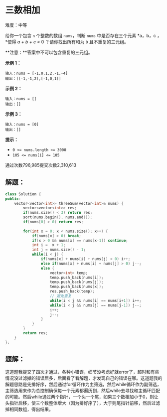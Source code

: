 # 三数相加

难度：中等

给你一个包含 `n` 个整数的数组 `nums`，判断 `nums` 中是否存在三个元素 *a，b，c ，*使得 *a + b + c =* 0 ？请你找出所有和为 `0` 且不重复的三元组。

**注意：**答案中不可以包含重复的三元组。

**示例 1：**

```
输入：nums = [-1,0,1,2,-1,-4]
输出：[[-1,-1,2],[-1,0,1]]

```

**示例 2：**

```
输入：nums = []
输出：[]

```

**示例 3：**

```
输入：nums = [0]
输出：[]

```

**提示：**

- `0 <= nums.length <= 3000`
- `105 <= nums[i] <= 105`

通过次数796,985提交次数2,310,613

## 解题：

```cpp
class Solution {
public:
    vector<vector<int>> threeSum(vector<int>& nums) {
        vector<vector<int>> res;
        if(nums.size() < 3) return res;
        sort(nums.begin(), nums.end());
        if(nums[0] > 0) return res;
        
        for(int x = 0; x < nums.size(); x++) {
            if(nums[x] > 0) break;
            if(x > 0 && nums[x] == nums[x-1]) continue;
            int i =  x + 1;
            int j = nums.size() - 1;
            while(i < j) {
                if(nums[x] + nums[i] + nums[j] < 0) i++;
                else if(nums[x] + nums[i] + nums[j] > 0) j--;
                else {
                    vector<int> temp;
                    temp.push_back(nums[i]);
                    temp.push_back(nums[j]); 
                    temp.push_back(nums[x]);
                    res.push_back(temp);
                    // 避免重复
                    while(i < j && nums[i] == nums[i+1]) i++;
                    while(i < j && nums[j] == nums[j-1]) j--;
                    i++;
                    j--;
                }
            }
        }
        return res;
    }
};
```

## 题解：

这道题我提交了四次才通过，各种小错误，细节没考虑好就error了，超时和有些情况没过滤掉的错误居多，后面看了看解题，才发现自己的错误在哪。这道题我的解题思路是先排好序，然后通过for循环作为主筛选，然后while循环作为副筛选，主筛选用来作为总控制确保每一个元素都遍历到，然后while去寻找和主循环匹配的可能。然后while通过两个指针，一个头一个尾，如果三个数相加小于0，则让头指针后移，使三个数整体增大（因为排好序了），大于则尾指针前移，然后过滤掉相同数组，得出结果。